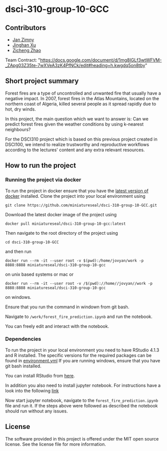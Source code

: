 # dsci-310-group-10-GCC

## Contributors
- [Jan Zimny](https://github.com/miniatureseal)
- [Jinghan Xu](https://github.com/jh22d)
- [Zicheng Zhao](https://github.com/Rz02)

Team Contract: "https://docs.google.com/document/d/1mg8IGLf3wtWFVM-_ZApg03Z35te-7wXVeA3zK4PfNCk/edit#heading=h.kwgdq5on8tby"


## Short project summary

Forest fires are a type of uncontrolled and unwanted fire that usually have a negative impact. In 2007, forest fires in the Atlas Mountains, located on the northern coast of Algeria, killed several people as it spread rapidly due to hot, dry winds.

In this project, the main question which we want to answer is:
Can we predict forest fires given the weather conditions by using k-nearest neighbours?

For the DSCI310 project which is based on this previous project created in DSCI100, we intend to realize trustworthy and reproductive workflows
according to the lectures' content and any extra relevant resources.


## How to run the project

### Running the project via docker
To run the project in docker ensure that you have the [latest version of docker](https://docs.docker.com/get-docker/) installed. 
Clone the project into your local environment using   

`git clone https://github.com/miniatureseal/dsci-310-group-10-GCC.git`

Download the latest docker image of the project using   

`docker pull miniatureseal/dsci-310-group-10-gcc:latest`

Then navigate to the root directory of the project using  

`cd dsci-310-group-10-GCC`  

 and then run   
 
`docker run --rm -it --user root -v $(pwd):/home/jovyan/work -p 8888:8888 miniatureseal/dsci-310-group-10-gcc`   

on unix based systems or mac or   

`docker run --rm -it --user root -v /$(pwd)://home//jovyan//work -p 8888:8888 miniatureseal/dsci-310-group-10-gcc`   

on windows.

Ensure that you run the command in windown from git bash.

Navigate to `/work/forest_fire_prediction.ipynb` and run the notebook.

You can freely edit and interact with the notebook.


### Dependencies
To run the project in your local environment you need to have RStudio 4.1.3 and R installed. The specific versions for the required packages can be found in [environment.yml](https://github.com/miniatureseal/dsci-310-group-10-GCC/blob/main/environment.yml)
If you are running windows, ensure that you have git bash installed.

You can install RStudio from [here](https://posit.co/download/rstudio-desktop/).

In addition you also need to install jupyter notebook. For instructions have a look into the following [link](https://docs.jupyter.org/en/latest/install/notebook-classic.html)

Now start jupyter notebook, navigate to the `forest_fire_prediction.ipynb` file and run it.
If the steps above were followed as described the notebook should run without any issues.

## License
The software provided in this project is offered under the MIT open source license. See the license file for more information.
